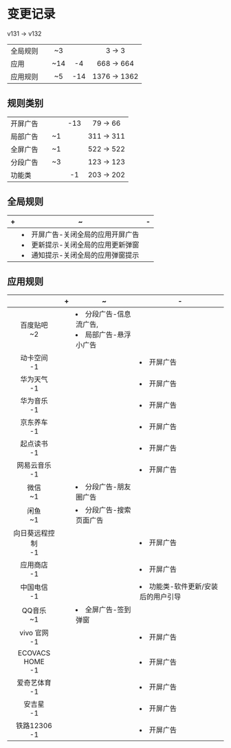 # 变更记录

v131 -> v132

||||||
|-|:-:|:-:|:-:|:-:|
|全局规则||~3||3 -> 3|
|应用||~14|-4|668 -> 664|
|应用规则||~5|-14|1376 -> 1362|

## 规则类别

||||||
|-|:-:|:-:|:-:|:-:|
|开屏广告|||-13|79 -> 66|
|局部广告||~1||311 -> 311|
|全屏广告||~1||522 -> 522|
|分段广告||~3||123 -> 123|
|功能类|||-1|203 -> 202|

## 全局规则

|+|~|-|
|-|-|-|
||<li>开屏广告-关闭全局的应用开屏广告<li>更新提示-关闭全局的应用更新弹窗<li>通知提示-关闭全局的应用弹窗提示||

## 应用规则

||+|~|-|
|:-:|-|-|-|
|百度贴吧<br>~2||<li>分段广告-信息流广告,<li>局部广告-悬浮小广告||
|动卡空间<br>-1|||<li>开屏广告|
|华为天气<br>-1|||<li>开屏广告|
|华为音乐<br>-1|||<li>开屏广告|
|京东养车<br>-1|||<li>开屏广告|
|起点读书<br>-1|||<li>开屏广告|
|网易云音乐<br>-1|||<li>开屏广告|
|微信<br>~1||<li>分段广告-朋友圈广告||
|闲鱼<br>~1||<li>分段广告-搜索页面广告||
|向日葵远程控制<br>-1|||<li>开屏广告|
|应用商店<br>-1|||<li>开屏广告|
|中国电信<br>-1|||<li>功能类-软件更新/安装后的用户引导|
|QQ音乐<br>~1||<li>全屏广告-签到弹窗||
|vivo 官网<br>-1|||<li>开屏广告|
|ECOVACS HOME<br>-1|||<li>开屏广告|
|爱奇艺体育<br>-1|||<li>开屏广告|
|安吉星<br>-1|||<li>开屏广告|
|铁路12306<br>-1|||<li>开屏广告|
